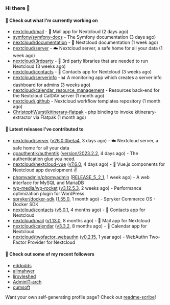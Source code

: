 ### Hi there 👋

#### 👷 Check out what I'm currently working on

- [nextcloud/mail](https://github.com/nextcloud/mail) - 💌 Mail app for Nextcloud (2 days ago)
- [symfony/symfony-docs](https://github.com/symfony/symfony-docs) - The Symfony documentation (3 days ago)
- [nextcloud/documentation](https://github.com/nextcloud/documentation) - 📘 Nextcloud documentation (1 week ago)
- [nextcloud/server](https://github.com/nextcloud/server) - ☁️ Nextcloud server, a safe home for all your data (1 week ago)
- [nextcloud/3rdparty](https://github.com/nextcloud/3rdparty) - :battery: 3rd party libraries that are needed to run Nextcloud (3 weeks ago)
- [nextcloud/contacts](https://github.com/nextcloud/contacts) - 📇 Contacts app for Nextcloud (3 weeks ago)
- [nextcloud/serverinfo](https://github.com/nextcloud/serverinfo) - 📊 A monitoring app which creates a server info dashboard for admins (3 weeks ago)
- [nextcloud/calendar_resource_management](https://github.com/nextcloud/calendar_resource_management) - Resources back-end for the Nextcloud CalDAV server (1 month ago)
- [nextcloud/.github](https://github.com/nextcloud/.github) - Nextcloud workflow templates repository (1 month ago)
- [ChristophWurst/kitinerary-flatpak](https://github.com/ChristophWurst/kitinerary-flatpak) - php binding to invoke kitinerary-extractor via Flatpak (1 month ago)

#### 🔭 Latest releases I've contributed to

- [nextcloud/server](https://github.com/nextcloud/server) ([v26.0.0beta4](https://github.com/nextcloud/server/releases/tag/v26.0.0beta4), 3 days ago) - ☁️ Nextcloud server, a safe home for all your data
- [goauthentik/authentik](https://github.com/goauthentik/authentik) ([version/2023.2.2](https://github.com/goauthentik/authentik/releases/tag/version/2023.2.2), 4 days ago) - The authentication glue you need.
- [nextcloud/nextcloud-vue](https://github.com/nextcloud/nextcloud-vue) ([v7.6.0](https://github.com/nextcloud/nextcloud-vue/releases/tag/v7.6.0), 4 days ago) - 🍱 Vue.js components for Nextcloud app development  ✌
- [phpmyadmin/phpmyadmin](https://github.com/phpmyadmin/phpmyadmin) ([RELEASE_5_2_1](https://github.com/phpmyadmin/phpmyadmin/releases/tag/RELEASE_5_2_1), 1 week ago) - A web interface for MySQL and MariaDB
- [wp-media/wp-rocket](https://github.com/wp-media/wp-rocket) ([v3.12.5.3](https://github.com/wp-media/wp-rocket/releases/tag/v3.12.5.3), 2 weeks ago) - Performance optimization plugin for WordPress
- [spryker/docker-sdk](https://github.com/spryker/docker-sdk) ([1.55.0](https://github.com/spryker/docker-sdk/releases/tag/1.55.0), 1 month ago) - Spryker Commerce OS - Docker SDK
- [nextcloud/contacts](https://github.com/nextcloud/contacts) ([v5.0.1](https://github.com/nextcloud/contacts/releases/tag/v5.0.1), 4 months ago) - 📇 Contacts app for Nextcloud
- [nextcloud/mail](https://github.com/nextcloud/mail) ([v1.13.0](https://github.com/nextcloud/mail/releases/tag/v1.13.0), 8 months ago) - 💌 Mail app for Nextcloud
- [nextcloud/calendar](https://github.com/nextcloud/calendar) ([v3.3.2](https://github.com/nextcloud/calendar/releases/tag/v3.3.2), 8 months ago) - 📆 Calendar app for Nextcloud
- [nextcloud/twofactor_webauthn](https://github.com/nextcloud/twofactor_webauthn) ([v0.2.15](https://github.com/nextcloud/twofactor_webauthn/releases/tag/v0.2.15), 1 year ago) - WebAuthn Two-Factor Provider for Nextcloud

#### 👯 Check out some of my recent followers

- [eddodds](https://github.com/eddodds)
- [alimahwer](https://github.com/alimahwer)
- [liroyleshed](https://github.com/liroyleshed)
- [AdminIT-arch](https://github.com/AdminIT-arch)
- [cumsoft](https://github.com/cumsoft)

Want your own self-generating profile page? Check out [readme-scribe](https://github.com/muesli/readme-scribe)!
